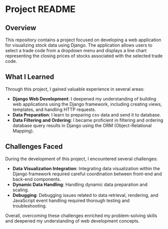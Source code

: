 # Project README

## Overview

This repository contains a project focused on developing a web application for visualizing stock data using Django. The application allows users to select a trade code from a dropdown menu and displays a line chart representing the closing prices of stocks associated with the selected trade code.

## What I Learned

Through this project, I gained valuable experience in several areas:

- **Django Web Development**: I deepened my understanding of building web applications using the Django framework, including creating views, templates, and handling HTTP requests.
- **Data Preparation**: I learn to preparing csv data and send it to database.
- **Data Filtering and Ordering**: I became proficient in filtering and ordering database query results in Django using the ORM (Object-Relational Mapping).


## Challenges Faced

During the development of this project, I encountered several challenges:

- **Data Visualization Integration**: Integrating data visualization within the Django framework required careful coordination between front-end and back-end components.
- **Dynamic Data Handling**: Handling dynamic data preparation and scaling.
- **Debugging**: Debugging issues related to data retrieval, rendering, and JavaScript event handling required thorough testing and troubleshooting.

Overall, overcoming these challenges enriched my problem-solving skills and deepened my understanding of web development concepts.
